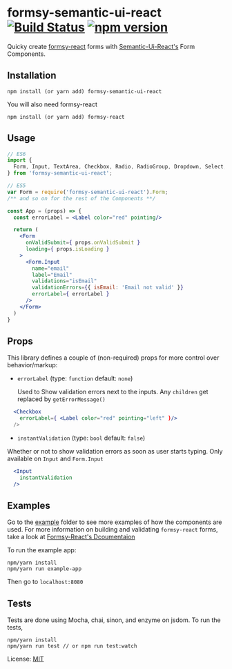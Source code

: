 # formsy-semantic-ui-react [![Build Status](https://travis-ci.org/zabute/formsy-semantic-ui-react.svg?branch=master)](https://travis-ci.org/zabute/formsy-semantic-ui-react) [![npm version](https://badge.fury.io/js/formsy-semantic-ui-react.svg)](https://badge.fury.io/js/formsy-semantic-ui-react)


Quicky create  [formsy-react](https://github.com/christianalfoni/formsy-react) forms with [Semantic-Ui-React's](https://github.com/Semantic-Org/Semantic-UI-React) Form Components.

## Installation

```
npm install (or yarn add) formsy-semantic-ui-react
```

You will also need formsy-react

```
npm install (or yarn add) formsy-react
```

## Usage
```jsx
// ES6
import {
  Form, Input, TextArea, Checkbox, Radio, RadioGroup, Dropdown, Select,
} from 'formsy-semantic-ui-react';
```
```jsx
// ES5
var Form = require('formsy-semantic-ui-react').Form;
/** and so on for the rest of the Components **/
```
```jsx
const App = (props) => {
  const errorLabel = <Label color="red" pointing/>

  return (
    <Form
      onValidSubmit={ props.onValidSubmit }
      loading={ props.isLoading }
    >
      <Form.Input
        name="email"
        label="Email"
        validations="isEmail"
        validationErrors={{ isEmail: 'Email not valid' }}
        errorLabel={ errorLabel }
      />
    </Form>
  )
}
```

## Props
This library defines a couple of (non-required) props for more control over behavior/markup:

- ```errorLabel``` (type: ```function``` default: ```none```)

  Used to Show validation errors next to the inputs. Any ```children``` get replaced by ```getErrorMessage()```

```jsx
  <Checkbox
    errorLabel={ <Label color="red" pointing="left" }/>
  />
```

- ```instantValidation``` (type: ```bool``` default: ```false```)

 Whether or not to show validation errors as soon as user starts typing. Only available on ```Input``` and ```Form.Input```

```jsx
  <Input
    instantValidation
  />
```

## Examples
Go to the [example](/example) folder to see more examples of how the components are used.
For more information on building and validating ```formsy-react``` forms, take a look at [Formsy-React's Dcoumentaion](https://github.com/christianalfoni/formsy-react/blob/master/API.md)

To run the example app:
```
npm/yarn install
npm/yarn run example-app
```
Then go to ```localhost:8080```

## Tests
Tests are done using Mocha, chai, sinon, and enzyme on jsdom.
To run the tests,
```
npm/yarn install
npm/yarn run test // or npm run test:watch
```

License: [MIT](/LICENSE)
